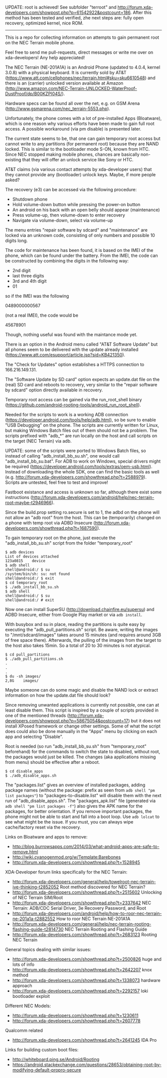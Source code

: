 UPDATE: root is achieved! See subfolder "terroot" and http://forum.xda-developers.com/showpost.php?p=61542922&postcount=186. After this method has been tested and verified, zhe next steps are: fully open recovery, optimized kernel, nice ROM.

----------------------------------------------------------------------------------------------------


This is a repo for collecting information on attempts to gain permanent root on the NEC Terrain mobile phone.

Feel free to send me pull-requests, direct messages or write me over on xda-developers! Any help appreciated!

The NEC Terrain (NE-201A1A) is an Android Phone (updated to 4.0.4, kernel 3.0.8) with a physical keyboard. It is currently sold by AT&T (https://www.att.com/cellphones/nec/terrain.html#sku=sku6610548) and there is an (carrier) unlocked version available at Amazon (http://www.amazon.com/NEC-Terrain-UNLOCKED-WaterProof-DustProof/dp/B00KZPI04S/).

Hardware specs can be found all over the net, e.g. on GSM Arena (http://www.gsmarena.com/nec_terrain-5553.php).

Unfortunately, the phone comes with a lot of pre-installed Apps (Bloatware), which is one reason why various efforts have been made to gain full root access. A possible workaround (via pm disable) is presented later.

The current state seems to be, that one can gain temporary root access but cannot write to any partitions (for permanent root) because they are NAND locked. This is similar to the bootloader mode S-ON, known from HTC. Since NEC stopped making mobile phones, chances are basically non-existing that they will offer an unlock service like Sony or HTC.

AT&T claims (via various contact attempts by xda-developer users) that they cannot provide any (bootloader) unlock keys. Maybe, if more people asked?

The recovery (e3) can be accessed via the following procedure:
* Shutdown phone
* Hold volume-down button while pressing the power-on button
* An android on his back with an open belly should appear (maintenance)
* Press volume-up, then volume-down to enter recovery
* Navigate via volume-down, select via volume-up

The menu entries "repair software by sdcard" and "maintenance" are locked via an unknown code, consisting of only numbers and possible 10 digits long.

The code for maintenance has been found, it is based on the IMEI of the phone, which can be found under the battery. From the IMEI, the code can be constructed by combining the digits in the following way:

* 2nd digit
* last three digits
* 3rd and 4th digit
* 01

so if the IMEI was the following 

0489000000567 

(not a real IMEI), the code would be

45678901

Though, nothing useful was found with the maintance mode yet.

There is an option in the Android menu called "AT&T Software Update" but all phones seem to be delivered with the update already installed (https://www.att.com/esupport/article.jsp?sid=KB421350).

The "Check for Updates" option establishes a HTTPS connection to 166.216.149.131.

The "Software Update by SD card" option expects an update.dat file on the (real) SD card and reboots to recovery, very similar to the "repair software by sdcard" option directly available in recovery.

Temporary root access can be gained via the run_root_shell binary (https://github.com/android-rooting-tools/android_run_root_shell).

Needed for the scripts to work is a working ADB connection (https://developer.android.com/tools/help/adb.html), so be sure to enable "USB Debugging" on the phone. The scripts are currently written for Linux, but making Windows Batch files out of them should not be a problem. The scripts prefixed with "adb_*" are run locally on the host and call scripts on the target (NEC Terrain) via adb.

UPDATE: some of the scripts were ported to Windows Batch files, so instead of calling "adb_install_bb_su.sh", one would call "adb_install_bb_su.bat". For ADB to work on Windows, special drivers might be required (https://developer.android.com/tools/extras/oem-usb.html). Instead of downloading the whole SDK, one can find the basic tools as well (e.g. http://forum.xda-developers.com/showthread.php?t=2588979). Scripts are untested, feel free to test and improve!

Fastboot existance and access is unknown so far, although there exist some instructions (http://forum.xda-developers.com/android/help/nec-terrain-root-maybe-t2946966).

Since the build.prop setting ro.secure is set to 1, the adbd on the phone will not allow an "adb root" from the host. This can be (temporarily) changed on a phone with temp root via ADBD Insecure (http://forum.xda-developers.com/showthread.php?t=1687590).

To gain temporary root on the phone, just execute the "adb_install_bb_su.sh" script from the folder "temporary_root"

```
$ adb devices
List of devices attached 
123a0815    device
$ adb shell
shell@android:/ $ su
/system/bin/sh: su: not found
shell@android:/ $ exit
$ cd temporary_root
$ ./adb_install_bb_su.sh
$ adb shell
shell@android:/ $ su
shell@android:/ # exit
```
Now one can install SuperSU (http://download.chainfire.eu/supersu) and ADBD Insecure, either from Google Play market or via `adb install`.

With busybox and su in place, reading the partitions is quite easy by executing the "adb_pull_partitions.sh" script. Be aware, writing the images to "/mnt/sdcard/images" takes around 15 minutes (and requires around 3GB of free space there). Afterwards, the pulling of the images from the target to the host also takes 15min. So a total of 20 to 30 minutes is not atypical.

```
$ cd pull_partitions
$ ./adb_pull_partitions.sh
.
.
.
$ du -sh images/
2,8G    images/
```

Maybe someone can do some magic and disable the NAND lock or extract information on how the update.dat file should look?

Since removing unwanted applications is currently not possible, one can at least disable them. This script is inspired by a couple of scripts provided in one of the mentioned threads (http://forum.xda-developers.com/showpost.php?p=58675054&postcount=17) but it does not install XPosed framework or change other settings. Some of what the script does could also be done manually in the "Apps" menu by clicking on each app and selecting "Disable".

 Root is needed (so run "adb_install_bb_su.sh" from "temporary_root" beforehand) for the commands to switch the state to disabled, without root, the packages would just be killed. The changes (aka applications missing from menu) should be effective after a reboot.

```
$ cd disable_apps
$ ./adb_disable_apps.sh
```

The "packages.list" gives an overview of installed packages, adding package names (without the package: prefix as seen from `adb shell "pm list packages"`) to "packages-to-disable.list" will disable them with the next run of "adb_disable_apps.sh". The "packages_apk.list" file (generated via `adb shell "pm list packages -f"`) also gives the APK name for the packages, for better orientation. If you remove important packages, the phone might not be able to start and fall into a boot loop. Use `adb lolcat` to see what might be the issue. If you must, you can always wipe cache/factory reset via the recovery.

Links on Bloatware and apps to remove:
* http://blog.burrowsapps.com/2014/03/what-android-apps-are-safe-to-remove.html
* http://wiki.cyanogenmod.org/w/Template:Barebones
* http://forum.xda-developers.com/showthread.php?t=1528945

XDA-Developer forum links specifically for the NEC Terrain:
* http://forum.xda-developers.com/general/help/towelroot-nec-terrain-ive-thinking-t2852052 Root method discovered for NEC Terrain?
* http://forum.xda-developers.com/showthread.php?t=2515602 Unlocking of NEC Terrain SIM/Root 
* http://forum.xda-developers.com/showthread.php?t=2337642 NEC Terrain: ADB/CDC Serial Driver, 3e Recovery Password, and Root
* http://forum.xda-developers.com/android/help/how-to-roor-nec-terrain-ne-201a1a-t2882552 How to roor NEC Terrain NE-201A1A
* http://forum.xda-developers.com/general/help/nec-terrain-rooting-flashing-guide-t2814730 NEC Terrain Rooting and Flashing Guide
* http://forum.xda-developers.com/showthread.php?t=2683123 Rooting NEC Terrain

General topics dealing with similar issues:
* http://forum.xda-developers.com/showthread.php?t=2500826 huge and lots of info
* http://forum.xda-developers.com/showthread.php?t=2642207 knox method
* http://forum.xda-developers.com/showthread.php?t=1338073 hardware approach
* http://forum.xda-developers.com/showthread.php?t=2292157 loki bootloader exploit

Different NEC Models:
* http://forum.xda-developers.com/showthread.php?t=1230611
* http://forum.xda-developers.com/showthread.php?t=2607778

Qualcomm related
* http://forum.xda-developers.com/showthread.php?t=2641245 IDA Pro

Links for building custom boot files:
* http://whiteboard.ping.se/Android/Rooting
* https://android.stackexchange.com/questions/28653/obtaining-root-by-modifying-default-propro-secure


